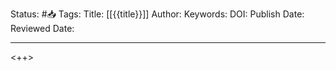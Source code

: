 Status: #📥️ 
Tags: 
Title: [[{{title}}]]
Author: 
Keywords:
DOI:
Publish Date: 
Reviewed Date:

---

<++>